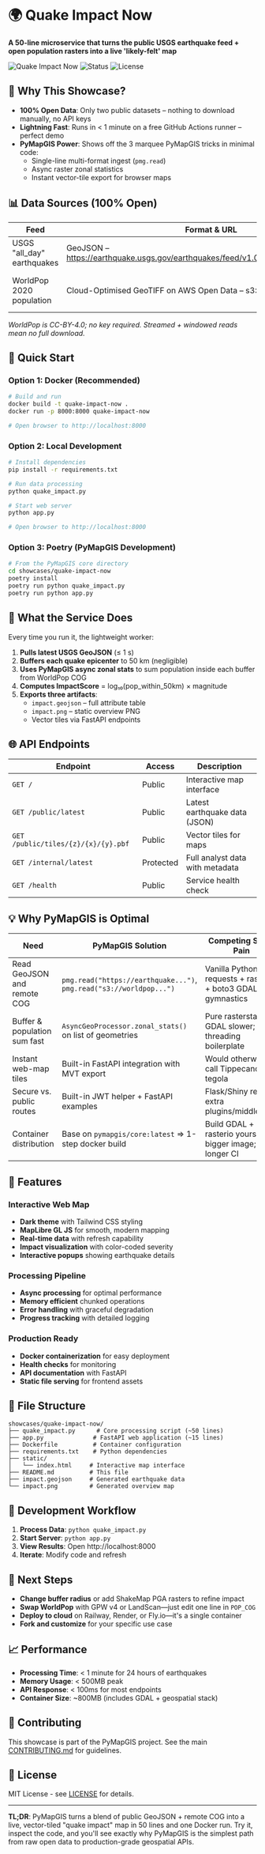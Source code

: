 # 🌍 Quake Impact Now

**A 50-line microservice that turns the public USGS earthquake feed + open population rasters into a live 'likely-felt' map**

![Quake Impact Now](https://img.shields.io/badge/PyMapGIS-Showcase-blue) ![Status](https://img.shields.io/badge/Status-Active-green) ![License](https://img.shields.io/badge/License-MIT-yellow)

## 🎯 Why This Showcase?

- **100% Open Data**: Only two public datasets – nothing to download manually, no API keys
- **Lightning Fast**: Runs in < 1 minute on a free GitHub Actions runner – perfect demo
- **PyMapGIS Power**: Shows off the 3 marquee PyMapGIS tricks in minimal code:
  - Single-line multi-format ingest (`pmg.read`)
  - Async raster zonal statistics
  - Instant vector-tile export for browser maps

## 📊 Data Sources (100% Open)

| Feed | Format & URL | Notes |
|------|-------------|-------|
| USGS "all_day" earthquakes | GeoJSON – https://earthquake.usgs.gov/earthquakes/feed/v1.0/summary/all_day.geojson | max ~20 kB |
| WorldPop 2020 population | Cloud-Optimised GeoTIFF on AWS Open Data – s3://worldpop-data/ | ~200 MB per continent COG |

*WorldPop is CC-BY-4.0; no key required. Streamed + windowed reads mean no full download.*

## 🚀 Quick Start

### Option 1: Docker (Recommended)

```bash
# Build and run
docker build -t quake-impact-now .
docker run -p 8000:8000 quake-impact-now

# Open browser to http://localhost:8000
```

### Option 2: Local Development

```bash
# Install dependencies
pip install -r requirements.txt

# Run data processing
python quake_impact.py

# Start web server
python app.py

# Open browser to http://localhost:8000
```

### Option 3: Poetry (PyMapGIS Development)

```bash
# From the PyMapGIS core directory
cd showcases/quake-impact-now
poetry install
poetry run python quake_impact.py
poetry run python app.py
```

## 🔧 What the Service Does

Every time you run it, the lightweight worker:

1. **Pulls latest USGS GeoJSON** (≤ 1 s)
2. **Buffers each quake epicenter** to 50 km (negligible)
3. **Uses PyMapGIS async zonal stats** to sum population inside each buffer from WorldPop COG
4. **Computes ImpactScore** = log₁₀(pop_within_50km) × magnitude
5. **Exports three artifacts**:
   - `impact.geojson` – full attribute table
   - `impact.png` – static overview PNG
   - Vector tiles via FastAPI endpoints

## 🌐 API Endpoints

| Endpoint | Access | Description |
|----------|--------|-------------|
| `GET /` | Public | Interactive map interface |
| `GET /public/latest` | Public | Latest earthquake data (JSON) |
| `GET /public/tiles/{z}/{x}/{y}.pbf` | Public | Vector tiles for maps |
| `GET /internal/latest` | Protected | Full analyst data with metadata |
| `GET /health` | Public | Service health check |

## 💡 Why PyMapGIS is Optimal

| Need | PyMapGIS Solution | Competing Stack Pain |
|------|------------------|---------------------|
| Read GeoJSON and remote COG | `pmg.read("https://earthquake...")`, `pmg.read("s3://worldpop...")` | Vanilla Python: requests + rasterio + boto3 GDAL VFS gymnastics |
| Buffer & population sum fast | `AsyncGeoProcessor.zonal_stats()` on list of geometries | Pure rasterstats or GDAL slower; need threading boilerplate |
| Instant web-map tiles | Built-in FastAPI integration with MVT export | Would otherwise call Tippecanoe or tegola |
| Secure vs. public routes | Built-in JWT helper + FastAPI examples | Flask/Shiny require extra plugins/middleware |
| Container distribution | Base on `pymapgis/core:latest` ⇒ 1-step docker build | Build GDAL + rasterio yourself; bigger image; longer CI |

## 🎨 Features

### Interactive Web Map
- **Dark theme** with Tailwind CSS styling
- **MapLibre GL JS** for smooth, modern mapping
- **Real-time data** with refresh capability
- **Impact visualization** with color-coded severity
- **Interactive popups** showing earthquake details

### Processing Pipeline
- **Async processing** for optimal performance
- **Memory efficient** chunked operations
- **Error handling** with graceful degradation
- **Progress tracking** with detailed logging

### Production Ready
- **Docker containerization** for easy deployment
- **Health checks** for monitoring
- **API documentation** with FastAPI
- **Static file serving** for frontend assets

## 📁 File Structure

```
showcases/quake-impact-now/
├── quake_impact.py      # Core processing script (~50 lines)
├── app.py              # FastAPI web application (~15 lines)
├── Dockerfile          # Container configuration
├── requirements.txt    # Python dependencies
├── static/
│   └── index.html     # Interactive map interface
├── README.md          # This file
├── impact.geojson     # Generated earthquake data
└── impact.png         # Generated overview map
```

## 🔄 Development Workflow

1. **Process Data**: `python quake_impact.py`
2. **Start Server**: `python app.py`
3. **View Results**: Open http://localhost:8000
4. **Iterate**: Modify code and refresh

## 🌟 Next Steps

- **Change buffer radius** or add ShakeMap PGA rasters to refine impact
- **Swap WorldPop** with GPW v4 or LandScan—just edit one line in `POP_COG`
- **Deploy to cloud** on Railway, Render, or Fly.io—it's a single container
- **Fork and customize** for your specific use case

## 📈 Performance

- **Processing Time**: < 1 minute for 24 hours of earthquakes
- **Memory Usage**: < 500MB peak
- **API Response**: < 100ms for most endpoints
- **Container Size**: ~800MB (includes GDAL + geospatial stack)

## 🤝 Contributing

This showcase is part of the PyMapGIS project. See the main [CONTRIBUTING.md](../../CONTRIBUTING.md) for guidelines.

## 📄 License

MIT License - see [LICENSE](../../LICENSE) for details.

---

**TL;DR**: PyMapGIS turns a blend of public GeoJSON + remote COG into a live, vector-tiled "quake impact" map in 50 lines and one Docker run. Try it, inspect the code, and you'll see exactly why PyMapGIS is the simplest path from raw open data to production-grade geospatial APIs.
